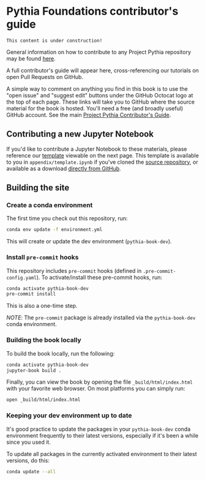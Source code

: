 # Pythia Foundations contributor's guide

```{note}
This content is under construction!
```

General information on how to contribute to any Project Pythia repository
may be found [here][pythia contributor's guide].

A full contributor's guide will appear here, cross-referencing our tutorials on open Pull Requests on GitHub.

A simple way to comment on anything you find in this book is to use the "open issue" and "suggest edit" buttons under the GitHub Octocat logo at the top of each page. These links will take you to GitHub where the source material for the book is hosted. You'll need a free (and broadly useful) GitHub account. See
the main [Project Pythia Contributor's Guide][pythia contributor's guide].

## Contributing a new Jupyter Notebook

If you'd like to contribute a Jupyter Notebook to these materials, please reference our [template](template) viewable on the next page. This template is available to you in `appendix/template.ipynb` if you've cloned the [source repository](https://github.com/ProjectPythia/pythia-foundations), or available as a download [directly from GitHub](https://github.com/ProjectPythia/pythia-foundations/raw/main/appendix/template.ipynb).

## Building the site

### Create a conda environment

The first time you check out this repository, run:

```bash
conda env update -f environment.yml
```

This will create or update the dev environment (`pythia-book-dev`).

### Install `pre-commit` hooks

This repository includes `pre-commit` hooks (defined in `.pre-commit-config.yaml`). To activate/install these pre-commit hooks, run:

```bash
conda activate pythia-book-dev
pre-commit install
```

This is also a one-time step.

_NOTE_: The `pre-commit` package is already installed via the `pythia-book-dev` conda environment.

### Building the book locally

To build the book locally, run the following:

```bash
conda activate pythia-book-dev
jupyter-book build .
```

Finally, you can view the book by opening the file `_build/html/index.html` with your favorite web browser. On most platforms you can simply run:

```bash
open _build/html/index.html
```

### Keeping your dev environment up to date

It's good practice to update the packages in your `pythia-book-dev` conda environment frequently to their latest versions, especially if it's been a while since you used it.

To update all packages in the currently activated environment to their latest versions, do this:

```bash
conda update --all
```

[pythia contributor's guide]: https://projectpythia.org/contributing.html
